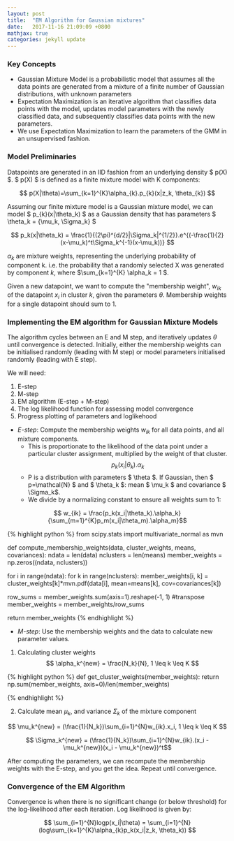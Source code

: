 ```yaml
---
layout: post
title:  "EM Algorithm for Gaussian mixtures"
date:   2017-11-16 21:09:09 +0800
mathjax: true
categories: jekyll update
---
```

### Key Concepts
* Gaussian Mixture Model is a probabilistic model that assumes all the data points are generated from a mixture of a finite number of Gaussian distributions, with unknown parameters
* Expectation Maximization is an iterative algorithm that classifies data points with the model, updates model parameters with the newly classified data, and subsequently classifies data points with the new parameters.
* We use Expectation Maximization to learn the parameters of the GMM in an unsupervised fashion.

### Model Preliminaries
Datapoints are generated in an IID fashion from an underlying density \$ p(X) \$. 
\$ p(X) \$ is defined as a finite mixture model with K components:

$$ p(X|\theta)=\sum_{k=1}^{K}\alpha_{k}.p_{k}(x|z_k, \theta_{k}) $$

Assuming our finite mixture model is a Gaussian mixture model, we can model \$ p_{k}(x\|\theta_k) \$ as a Gaussian density that has parameters $ \theta_k = \{\mu_k, \Sigma_k\} $

$$ p_k(x|\theta_k) = \frac{1}{(2\pi)^{d/2}|\Sigma_k|^{1/2}}.e^{(-\frac{1}{2}(x-\mu_k)^t\Sigma_k^{-1}(x-\mu_k))} $$

$\alpha_k$ are mixture weights, representing the underlying probability of component k. i.e. the probability that a randomly selected X was generated by component $k$, where $\sum_{k=1}^{K} \alpha_k = 1 $.

Given a new datapoint, we want to compute the "membership weight", $w_{ik}$ of the datapoint $x_i$ in cluster $k$, given the parameters $\theta$. Membership weights for a single datapoint should sum to 1.

### Implementing the EM algorithm for Gaussian Mixture Models
The algorithm cycles between an E and M step, and iteratively updates $\theta$ until convergence is detected. Initially, either the membership weights can be initialised randomly (leading with M step) or model parameters initialised randomly (leading with E step).

We will need:
1. E-step
2. M-step
3. EM algorithm (E-step + M-step)
4. The log likelihood function for assessing model convergence
5. Progress plotting of parameters and loglikehood

* *E-step*: Compute the membership weights $w_{ik}$ for all data points, and all mixture components. 
  * This is proportionate to the likelihood of the data point under a particular cluster assignment, multiplied by the weight of that cluster.
$$ p_k(x_i|\theta_k).\alpha_k $$
  * P is a distribution with parameters \$ \theta \$. If Gaussian, then \$ p=\mathcal{N} \$ and \$ \theta_k \$: mean \$ \mu_k \$ and covariance \$ \Sigma_k\$.
  * We divide by a normalizing constant to ensure all weights sum to 1:

$$ w_{ik} = \frac{p_k(x_i|\theta_k).\alpha_k}{\sum_{m=1}^{K}p_m(x_i|\theta_m).\alpha_m}$$ 

{% highlight python %}
from scipy.stats import multivariate_normal as mvn

def compute_membership_weights(data, cluster_weights, means, covariances):
  ndata = len(data)
  nclusters = len(means)
  member_weights = np.zeros((ndata, nclusters))

  for i in range(ndata):
    for k in range(nclusters):
      member_weights[i, k] = cluster_weights[k]*mvn.pdf(data[i], mean=means[k], cov=covariances[k])
    
  row_sums = member_weights.sum(axis=1).reshape(-1, 1) #transpose
  member_weights = member_weights/row_sums

  return member_weights
{% endhighlight %}

* *M-step*: Use the membership weights and the data to calculate new parameter values. 
1. Calculating cluster weights
$$ \alpha_k^{new} = \frac{N_k}{N}, 1 \leq k \leq K $$

{% highlight python %}
def get_cluster_weights(member_weights):
  return np.sum(member_weights, axis=0)/len(member_weights)

{% endhighlight %}

2. Calculate mean $\mu_k$, and variance $\Sigma_k$ of the mixture component

$$ \mu_k^{new} = (\frac{1}{N_k})\sum_{i=1}^{N}w_{ik}.x_i, 1 \leq k \leq K $$

$$ \Sigma_k^{new} = (\frac{1}{N_k})\sum_{i=1}^{N}w_{ik}.(x_i - \mu_k^{new})(x_i - \mu_k^{new})^t$$

After computing the parameters, we can recompute the membership weights with the E-step, and you get the idea. Repeat until convergence.
 
### Convergence of the EM Algorithm
Convergence is when there is no significant change (or below threshold) for the log-likelihood after each iteration. Log likelihood is given by:

$$ \sum_{i=1}^{N}logp(x_i|\theta) = \sum_{i=1}^{N}(log\sum_{k=1}^{K}\alpha_{k}p_k(x_i|z_k, \theta_k)) $$



